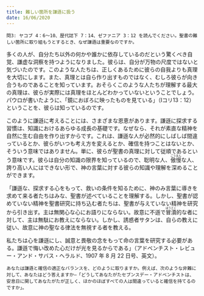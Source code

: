 ```yaml
---
title: 難しい箇所を謙遜に扱う
date: 16/06/2020
---
```


`問3: ヤコブ 4：6～10、歴代誌下 7：14、ゼファニア 3：12 を読んでください。聖書の難しい箇所に取り組もうとするとき、なぜ謙遜は重要なのですか。`

多くの人が、自分たち以外の何かや誰かに依存しているのだという驚くべき自覚、謙虚な洞察を持つようになりました。彼らは、自分が万物の尺度ではないと気づいたのです。このような人たちは、正しくあるために彼らの自我よりも真理を大切にします。また、真理とは自ら作り出すものではなく、むしろ彼らが向き合うものであることを知っています。おそらくこのような人たちが理解する最大の真理は、彼らが実際には真理をほとんどわかっていないということでしょう。パウロが書いたように、「鏡におぼろに映ったものを見ている」（Ⅰコリ13：12）ということを、彼らは知っているのです。

このように謙遜に考えることには、さまざまな恩恵があります。謙遜に探求する習慣は、知識におけるあらゆる成長の基礎です。なぜなら、それが素直な精神を自然に生む自由を作り出すからです。これは、謙遜な人が必然的にしばしば間違っているとか、彼らがいつも考え方を変えるとか、確信を持つことはないとか、そういう意味ではありません。単に、彼らが聖書の真理に対して従順であるという意味です。彼らは自分の知識の限界を知っているので、聡明な人、<ruby>傲<rt>ごう</rt>慢<rt>まん</rt></ruby>な人、誇り高い人にはできない形で、神の言葉に対する彼らの知識や理解を深めることができます。

「謙遜な、探求する心をもって、救いの条件を知るために、神のみ言葉に導きを求めて来る者たちはみな、聖書が述べていることを理解する。しかし、聖書が認めていない精神を聖書研究に持ち込む者たちは、聖書が与えていない精神を研究から引き出す。主は無関心な心にお語りにならない。故意に不遜で<ruby>冒<rt>ぼう</rt>瀆<rt>とく</rt></ruby>的な者に対して、主は無駄にお教えにならない。しかし、誘惑者サタンは、自らの教えに従い、故意に神の聖なる律法を無視する者を教える。

私たちは心を謙遜にし、誠意と畏敬の念をもって命の言葉を研究する必要がある。謙遜で悔い改めた心だけが光を見るからである」（アドベンチスト・レビュー・アンド・サバス・ヘラルド、1907 年 8 月 22 日号、英文）。

`あなたは謙遜と確信の適正なバランスを、どのように取りますか。例えば、次のような非難に対して、あなたはどう答えますか―「どうしてあなたがたセブンスデー・アドベンチストは、安息日に関してあなたがたが正しく、ほかのほぼすべての人は間違っていると確信を持てるのですか」。`